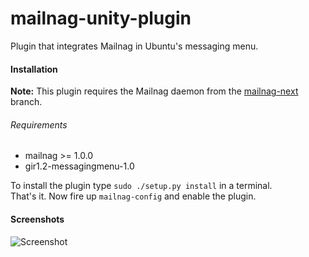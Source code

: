 # mailnag-unity-plugin
Plugin that integrates Mailnag in Ubuntu's messaging menu.

#### Installation
__Note:__ This plugin requires the Mailnag daemon from the [mailnag-next](https://github.com/pulb/mailnag/tree/mailnag-next) branch.

###### Requirements
* mailnag >= 1.0.0
* gir1.2-messagingmenu-1.0

To install the plugin type `sudo ./setup.py install` in a terminal.  
That's it. Now fire up `mailnag-config` and enable the plugin.

#### Screenshots
![Screenshot](https://raw.github.com/pulb/mailnag-unity-plugin/docs/docs/screenshot.png)
